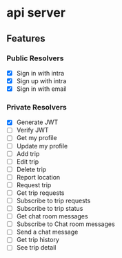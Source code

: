 # api server

## Features

### Public Resolvers

- [x] Sign in with intra
- [x] Sign up with intra
- [x] Sign in with email

### Private Resolvers

- [x] Generate JWT
- [ ] Verify JWT
- [ ] Get my profile
- [ ] Update my profile
- [ ] Add trip
- [ ] Edit trip
- [ ] Delete trip
- [ ] Report location
- [ ] Request trip
- [ ] Get trip requests
- [ ] Subscribe to trip requests
- [ ] Subscribe to trip status
- [ ] Get chat room messages
- [ ] Subscribe to Chat room messages
- [ ] Send a chat message
- [ ] Get trip history
- [ ] See trip detail
